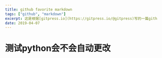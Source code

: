 ```yaml
---
title: github favorite markdown 
tags: ["github", "markdown"]
excerpt: 这是根据[gitpress.io](https://gitpress.io/@gitpress)写的一篇github markdown的模板
date: 2019-04-07
---
```

# 测试python会不会自动更改